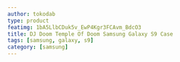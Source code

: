 ```yaml
---
author: tokodab
type: product
featimg: 1bA5LlbCDuk5v_EwP4Kgr3FCAvm_BdcO3
title: DJ Doom Temple Of Doom Samsung Galaxy S9 Case
tags: [samsung, galaxy, s9]
category: [samsung]
---
```

